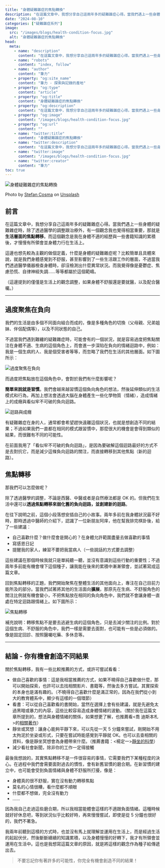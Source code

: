 ```yaml
---
title: "身體疑難雜症的焦點轉換"
description: "在這篇文章中，我想分享自己這兩年多的疑難雜症心得。當我們遇上一些身體的疑難雜症時，除了透過醫學的調整跟治療外，有一個觀念我也覺得相當重要，那就是生活層面的焦點轉移。"
date: "2024-08-10"
categories: ["疑難雜症系列"]
image:
  src: "/images/blogs/health-condition-focus.jpg"
  alt: "身體疑難雜症的焦點轉換"
head:
  meta:
    - name: "description"
      content: "在這篇文章中，我想分享自己這兩年多的疑難雜症心得。當我們遇上一些身體的疑難雜症時，除了透過醫學的調整跟治療外，有一個觀念我也覺得相當重要，那就是生活層面的焦點轉移。"
    - name: "robots"
      content: "index, follow"
    - name: "author"
      content: "筆力"
    - property: "og:site_name"
      content: "筆力 - 探索與記錄的產地"
    - property: "og:type"
      content: "article"
    - property: "og:title"
      content: "身體疑難雜症的焦點轉換"
    - property: "og:description"
      content: "在這篇文章中，我想分享自己這兩年多的疑難雜症心得。當我們遇上一些身體的疑難雜症時，除了透過醫學的調整跟治療外，有一個觀念我也覺得相當重要，那就是生活層面的焦點轉移。"
    - property: "og:image"
      content: "/images/blogs/health-condition-focus.jpg"
    - property: "og:url"
      content: ""
    - name: "twitter:title"
      content: "身體疑難雜症的焦點轉換"
    - name: "twitter:description"
      content: "在這篇文章中，我想分享自己這兩年多的疑難雜症心得。當我們遇上一些身體的疑難雜症時，除了透過醫學的調整跟治療外，有一個觀念我也覺得相當重要，那就是生活層面的焦點轉移。"
    - name: "twitter:image"
      content: "/images/blogs/health-condition-focus.jpg"
    - name: "twitter:creator"
      content: "筆力"
toc: true
---
```


![身體疑難雜症的焦點轉換](/images/blogs/health-condition-focus.jpg)

<div class="text-center mt-1">
Photo by <a href="https://unsplash.com/@stefanbc?utm_content=creditCopyText&utm_medium=referral&utm_source=unsplash" target="_blank">Stefan Cosma</a> on <a href="https://unsplash.com/photos/turned-on-focus-signage-0gO3-b-5m80?utm_content=creditCopyText&utm_medium=referral&utm_source=unsplash" target="_blank">Unsplash</a>
</div>

## 前言

在這篇文章中，我想分享自己這兩年多的疑難雜症心得。當我們遇上一些身體的疑難雜症時，除了透過醫學的調整跟治療外，有一個觀念我也覺得相當重要，那就是**生活層面的焦點轉移**。而這個觀念是我在身體不適的經歷與一些書籍知識的累積後，才慢慢有所領會並身體力行在生活上。

這邊也想先較為主觀的做個定義，什麼是身體的疑難雜症呢？比較簡單且具體來說，就是我們身體感覺到不舒服，甚至影響到了一些生活跟工作的層面，不過當我們透過醫學儀器檢查身體時，卻沒檢測出什麼異常狀況。而我覺得像是憂鬱症、焦慮恐慌、自律神經失調……等等都屬於這個範疇。

（這邊提到的僅僅是生活上的觀念調整，如果身體不舒服還是要就醫，以及配合醫囑。）

---

## 過度聚焦在負向

我們的生活是由多個不同面向組合而成的，像是多種角色的切換（父母親、兄弟姐妹、伴侶配偶等），以及不同狀態的自己。

不過當我們遇到難纏的疑難雜症時，可能會有的一個狀況，就是容易過度把焦點關注在身體不適、生病的這個角色上，而會進一步深陷在負向的情緒迴路中，例如：我是一個生病的人、我是個受害者等等，而忽略了我們在生活的其他層面。如下圖所示：

![過度聚焦在負向](/images/blogs/health-condition-focus-1.jpg)

而過度把焦點放在這個角色中，會對於我們有什麼影響呢？

**簡單來說就是習慣**。我們會越來越習慣這個負向角色的想法，然後延伸類似的生活模式和行為，再加上想法會透過大腦在身體產生一些化學物質（情緒），造成情緒上的成癮與看似牢不可破的負向迴路。

![迴路與成癮](/images/blogs/health-condition-focus-2.jpg)

有疑難雜症在身的人，通常都會希望趕快遠離這個狀況，也就是想創造不同的結果；不過如果我們一直都在相同的模式跟習慣中，那麼很大的機會是會得到類似的結果，而很難有不同的可能性。

在前面我用了「看似牢不可破的負向迴路」，是因為要破解這個迴路最好的方式不是去對抗它，而是減少這條負向迴路的關注，而直接轉移到其他焦點（新的迴路）。

## 焦點轉移

那我們可以怎麼做呢？

除了透過醫學的調整，不論是西醫、中醫或者是自然療法都是 OK 的。但我們在生活中還可以**透過焦點轉移來弱化舊的負向迴路，並創建新的迴路**。

在往下說明之前，這個小段落想安插自己的小故事。兩年多前在我身體狀況最不好時，那時透過中醫師的介紹下，認識了一位新朋友阿庠，他在幫我排完棋卦後，給了一些建議：

- 自己喜歡什麼？做什麼會是開心的？在身體允許範圍盡量去做喜歡的事情
- 寫感恩日記
- 提醒我的家人，練習不要把我當病人（一些說話的方式要去調整）

這些建議在那個時候我就只是單純聽一聽，並沒有意識到這些行動的重要性；不過兩年多前能有機會埋下這個種子，讓我能在後來的累積中漸漸領會，並試著寫成這篇文章。

回到焦點轉移的正題，我們開始聚焦在整體生活的其他面向上，專注在自己目前力能所及的部分。當我們試著將其他的生活面向**擴展**，那原先在生病、不舒服角色的關注比例就有機會變小，不把焦點放在相同的負向角色中，我們就不會讓身體一直處在特定迴路跟情緒上。如下圖所示：

![焦點轉移](/images/blogs/health-condition-focus-3.jpg)

補充說明：轉移焦點不是要去逃避生病的這個角色，只是去減少關注的比例。對於這個生病、不舒服的角色中，我們一樣是需要去面對，也可能有一些是必須做的。像是固定回診、按照醫囑吃藥、多休息等。

---

## 結論 - 你有機會創造不同結果

關於焦點轉移，我有一些比較推薦的方式，或許可嘗試看看：

- 做自己喜歡的事情：這是我相當推薦的方式，如果不曉得自己喜歡做什麼，那可以開始探索，也許可以去找相關影片、書籍等，然後去多方嘗試。其實探索的本身也是滿有趣的。（不曉得自己喜歡什麼是滿正常的，因為在我們從小到大的教育體系中，顯少有這樣的一個環節）
- 看書：可以從自己喜歡看的書開始，當然在選擇上會有些建議，就是先避免太過黑暗或暴力的內容，這些比較容易造成身體情緒的波動。（關於我在這篇文章所提到的，想法與身體情緒的關係，如果想更了解，也推薦看<喬 迪斯本札>的[相關著作](https://search.books.com.tw/search/query/key/喬．迪斯本札/adv_author/1/)）
- 靜坐或冥想：讓身心能夠平靜下來，可以先從一天 5 分鐘來嘗試，剛開始不用太拘泥於坐姿或形式，只要在嘗試時能感覺到平靜就 OK。也可以去查相關的資料，像是靜坐冥想會為身體帶來什麼。（推薦書籍：<楊定一>[靜坐的科學](https://www.books.com.tw/products/0010640659)）
- 減少看社會新聞，除非你的工作一定得接觸

最後我想說的，其實焦點轉移不是一件很容易的事情，它需要我們下某種程度的決心。在過程中我們會需要面對過去的慣性，會有新舊習慣的磨合期。在新習慣的建立中，也可能會受到負面情緒與身體不舒服所打擾，像是：

- 身體真的很不舒服，實在沒有動力轉移焦點
- 莫名的心情很糟，看什麼都不順眼
- 什麼都不想做，完全沒有動力
- ……

因為我自己走過這些磨合期，所以我相當能體會這樣的不適跟負面情緒。這種時候就好好休息吧，等到狀況似乎比較好時，再來慢慢嘗試，即使是從 5 分鐘也很好的，我們不著急。

我兩年前聽到這樣的方式時，也並沒有馬上就理解並運用在生活上，而是經過生活的起起伏伏，然後斷斷續續的知識累積，以及身體慢慢的好轉下，我才有所領會並運用在生活中。這也是我想寫這篇文章的原因，就是將這樣的觀念作為種子給傳遞出去。

> 不要忘記你有著許多的可能性，你完全有機會創造不同的結果！
